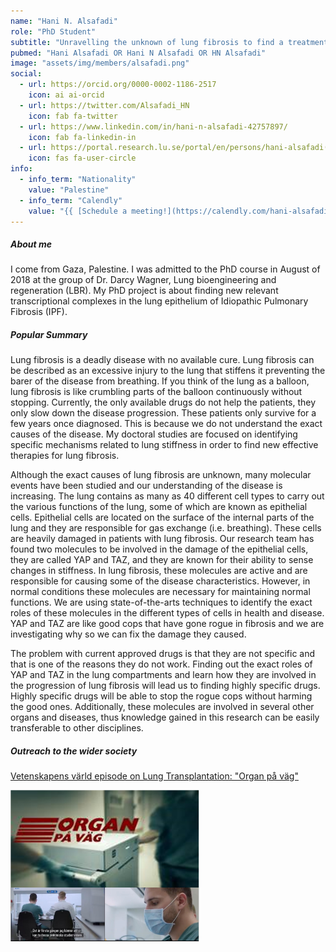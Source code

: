 ```yaml
---
name: "Hani N. Alsafadi"
role: "PhD Student"
subtitle: "Unravelling the unknown of lung fibrosis to find a treatment for the incurable disease"
pubmed: "Hani Alsafadi OR Hani N Alsafadi OR HN Alsafadi"
image: "assets/img/members/alsafadi.png"
social:
  - url: https://orcid.org/0000-0002-1186-2517
    icon: ai ai-orcid
  - url: https://twitter.com/Alsafadi_HN
    icon: fab fa-twitter
  - url: https://www.linkedin.com/in/hani-n-alsafadi-42757897/
    icon: fab fa-linkedin-in
  - url: https://portal.research.lu.se/portal/en/persons/hani-alsafadi(8efc5a62-2c68-410d-9566-cb96b1f8ee0b).html
    icon: fas fa-user-circle
info:
  - info_term: "Nationality"
    value: "Palestine"
  - info_term: "Calendly"
    value: "{{ [Schedule a meeting!](https://calendly.com/hani-alsafadi) }}"
---
```


##### About me
I come from Gaza, Palestine. I was admitted to the PhD course in August of 2018 at the group of Dr. Darcy Wagner, Lung bioengineering and regeneration (LBR). My PhD project is about finding new relevant transcriptional complexes in the lung epithelium of Idiopathic Pulmonary Fibrosis (IPF).

##### Popular Summary
Lung fibrosis is a deadly disease with no available cure. Lung fibrosis can be described as an excessive injury to the lung that stiffens it preventing the barer of the disease from breathing. If you think of the lung as a balloon, lung fibrosis is like crumbling parts of the balloon continuously without stopping. Currently, the only available drugs do not help the patients, they only slow down the disease progression. These patients only survive for a few years once diagnosed. This is because we do not understand the exact causes of the disease. My doctoral studies are focused on identifying specific mechanisms related to lung stiffness in order to find new effective therapies for lung fibrosis.

Although the exact causes of lung fibrosis are unknown, many molecular events have been studied and our understanding of the disease is increasing. The lung contains as many as 40 different cell types to carry out the various functions of the lung, some of which are known as epithelial cells. Epithelial cells are located on the surface of the internal parts of the lung and they are responsible for gas exchange (i.e. breathing). These cells are heavily damaged in patients with lung fibrosis.  Our research team has found two molecules to be involved in the damage of the epithelial cells, they are called YAP and TAZ, and they are known for their ability to sense changes in stiffness. In lung fibrosis, these molecules are active and are responsible for causing some of the disease characteristics. However, in normal conditions these molecules are necessary for maintaining normal functions. We are using state-of-the-arts techniques to identify the exact roles of these molecules in the different types of cells in health and disease. YAP and TAZ are like good cops that have gone rogue in fibrosis and we are investigating why so we can fix the damage they caused.

The problem with current approved drugs is that they are not specific and that is one of the reasons they do not work. Finding out the exact roles of YAP and TAZ in the lung compartments and learn how they are involved in the progression of lung fibrosis will lead us to finding highly specific drugs. Highly specific drugs will be able to stop the rogue cops without harming the good ones. Additionally, these molecules are involved in several other organs and diseases, thus knowledge gained in this research can be easily transferable to other disciplines.

##### Outreach to the wider society


[Vetenskapens värld episode on Lung Transplantation: "Organ på väg" ](https://www.vetenskaphalsa.se/lundaforskare-provar-metod-mot-organavstotning/)

<img src="assets/img/hani1.PNG" width="60%;"> 
